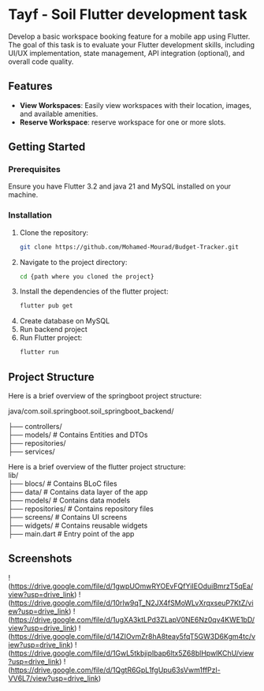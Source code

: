 # Tayf - Soil Flutter development task

Develop a basic workspace booking feature for a mobile app using Flutter. The goal of this task 
is to evaluate your Flutter development skills, including UI/UX implementation, state management, 
API integration (optional), and overall code quality.

## Features

- **View Workspaces**: Easily view workspaces with their location, images, and available amenities.
- **Reserve Workspace**: reserve workspace for one or more slots.


## Getting Started

### Prerequisites

Ensure you have Flutter 3.2 and java 21 and MySQL installed on your machine.

### Installation

1. Clone the repository:
   ```sh
   git clone https://github.com/Mohamed-Mourad/Budget-Tracker.git
   
2. Navigate to the project directory:
   ```sh
   cd {path where you cloned the project}
3. Install the dependencies of the flutter project:
   ```sh
   flutter pub get
   
4. Create database on MySQL
5. Run backend project
6. Run Flutter project:
   ```sh
   flutter run
   
## Project Structure

Here is a brief overview of the springboot project structure:  

java/com.soil.springboot.soil_springboot_backend/

├── controllers/  
├── models/                # Contains Entities and DTOs   
├── repositories/  
├── services/ 


Here is a brief overview of the flutter project structure:  
lib/  
├── blocs/               # Contains BLoC files  
├── data/                # Contains data layer of the app  
├── models/              # Contains data models  
├── repositories/        # Contains repository files  
├── screens/             # Contains UI screens  
├── widgets/             # Contains reusable widgets  
├── main.dart            # Entry point of the app

## Screenshots

!(https://drive.google.com/file/d/1gwpUOmwRYOEvFQfYiIEOduiBmrzT5qEa/view?usp=drive_link)
!(https://drive.google.com/file/d/10rIw9qT_N2JX4fSMoWLvXrqxseuP7KtZ/view?usp=drive_link)
!(https://drive.google.com/file/d/1ugXA3ktLPd3ZLapV0NE6Nz0qv4KWE1bD/view?usp=drive_link)
!(https://drive.google.com/file/d/14ZIOvmZr8hA8teay5fqT5GW3D6Kgm4tc/view?usp=drive_link)
!(https://drive.google.com/file/d/1GwL5tkbjipIbap6ltx5Z68blHpwIKChU/view?usp=drive_link)
!(https://drive.google.com/file/d/1QgtR6GpL1fgUpu63sVwm1ffPzl-VV6L7/view?usp=drive_link)